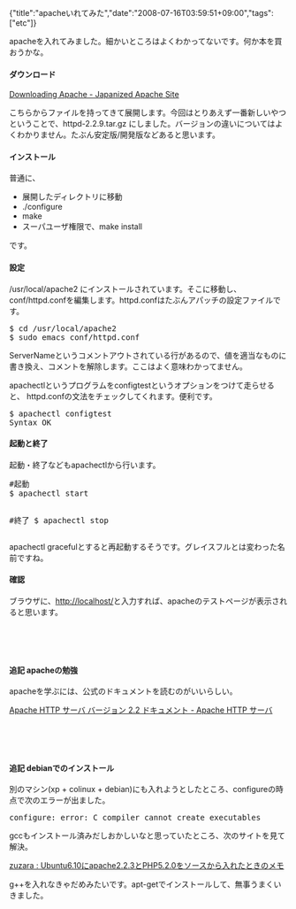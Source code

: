 {"title":"apacheいれてみた","date":"2008-07-16T03:59:51+09:00","tags":["etc"]}

<!-- DATE: 2008-07-15T18:59:51+00:00 -->
<!-- OLDURL: http://d.hatena.ne.jp/cou929_la/20080715/ -->


<div class="section">
<p>apacheを入れてみました。細かいところはよくわかってないです。何か本を買おうかな。</p>
<h4>ダウンロード</h4>
<p><a href="http://www.apache.jp/misc/download.html" target="_blank">Downloading Apache - Japanized Apache Site</a></p>
<p>こちらからファイルを持ってきて展開します。今回はとりあえず一番新しいやつということで、httpd-2.2.9.tar.gz にしました。バージョンの違いについてはよくわかりません。たぶん安定版/開発版などあると思います。</p>
<h4>インストール</h4>
<p>普通に、</p>

<ul>
<li>展開したディレクトリに移動</li>
<li>./configure</li>
<li>make</li>
<li>スーパユーザ権限で、make install</li>
</ul>
<p>です。</p>
<h4>設定</h4>
<p>/usr/local/apache2 にインストールされています。そこに移動し、conf/httpd.confを編集します。httpd.confはたぶんアパッチの設定ファイルです。</p>
<pre>
$ cd /usr/local/apache2
$ sudo emacs conf/httpd.conf
</pre>

<p>ServerNameというコメントアウトされている行があるので、値を適当なものに書き換え、コメントを解除します。ここはよく意味わかってません。</p>
<p>apachectlというプログラムをconfigtestというオプションをつけて走らせると、 httpd.confの文法をチェックしてくれます。便利です。</p>
<pre>
$ apachectl configtest
Syntax OK
</pre>

<h4>起動と終了</h4>
<p>起動・終了などもapachectlから行います。</p>
<pre>
#起動
$ apachectl start

#終了
$ apachectl stop
</pre>

<p>apachectl gracefulとすると再起動するそうです。グレイスフルとは変わった名前ですね。</p>
<h4>確認</h4>
<p>ブラウザに、<a href="http://localhost/" target="_blank">http://localhost/</a>と入力すれば、apacheのテストページが表示されると思います。</p>
<br>

<br>

<br>

<h4>追記 apacheの勉強</h4>
<p>apacheを学ぶには、公式のドキュメントを読むのがいいらしい。</p>
<p><a href="http://www.apache.jp/manual/ja/" target="_blank">Apache HTTP サーバ バージョン 2.2 ドキュメント - Apache HTTP サーバ</a></p>
<br>

<br>

<br>

<h4>追記 debianでのインストール</h4>
<p>別のマシン(xp + colinux + debian)にも入れようとしたところ、configureの時点で次のエラーが出ました。</p>
<pre>
configure: error: C compiler cannot create executables
</pre>

<p>gccもインストール済みだしおかしいなと思っていたところ、次のサイトを見て解決。</p>
<p><a href="http://blog.zuzara.com/2006/11/23/164/" target="_blank">zuzara : Ubuntu6.10にapache2.2.3とPHP5.2.0をソースから入れたときのメモ</a></p>
<p>g++を入れなきゃだめみたいです。apt-getでインストールして、無事うまくいきました。</p>
</div>






